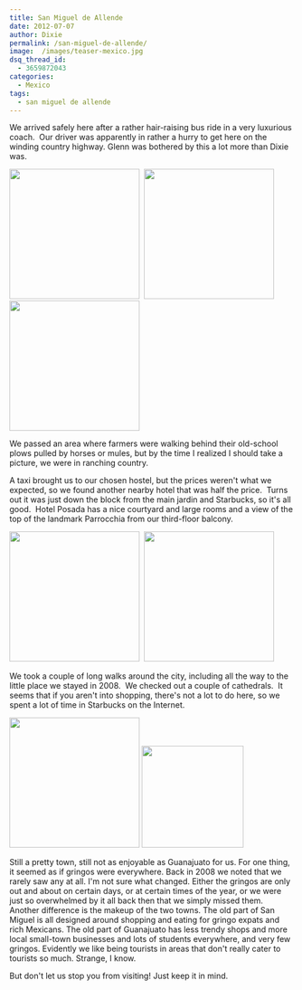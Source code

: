 ```yaml
---
title: San Miguel de Allende
date: 2012-07-07
author: Dixie
permalink: /san-miguel-de-allende/
image:  /images/teaser-mexico.jpg
dsq_thread_id:
  - 3659872043
categories:
  - Mexico
tags:
  - san miguel de allende
---
```

We arrived safely here after a rather hair-raising bus ride in a very luxurious coach.  Our driver was apparently in rather a hurry to get here on the winding country highway. Glenn was bothered by this a lot more than Dixie was.

<img src="http://media.tumblr.com/tumblr_m6ro7cTg9T1qzu24w.jpg" alt="" width="230" />  <img src="http://media.tumblr.com/tumblr_m6rojdhFEt1qzu24w.jpg" alt="" width="230" /><img src="http://media.tumblr.com/tumblr_m6rom6OO8X1qzu24w.jpg" alt="" width="230" />

We passed an area where farmers were walking behind their old-school plows pulled by horses or mules, but by the time I realized I should take a picture, we were in ranching country.

A taxi brought us to our chosen hostel, but the prices weren't what we expected, so we found another nearby hotel that was half the price.  Turns out it was just down the block from the main jardin and Starbucks, so it's all good.  Hotel Posada has a nice courtyard and large rooms and a view of the top of the landmark Parrocchia from our third-floor balcony.

<img src="http://media.tumblr.com/tumblr_m6rp8dq8ZG1qzu24w.jpg" alt="" width="230" />  <img src="http://media.tumblr.com/tumblr_m6rpaxH9Sn1qzu24w.jpg" alt="" width="230" />

We took a couple of long walks around the city, including all the way to the little place we stayed in 2008.  We checked out a couple of cathedrals.  It seems that if you aren't into shopping, there's not a lot to do here, so we spent a lot of time in Starbucks on the Internet.

<img src="http://media.tumblr.com/tumblr_m6rpmwAK611qzu24w.jpg" alt="" width="230" /> <img src="http://media.tumblr.com/tumblr_m6rpx8mxO11qzu24w.jpg" alt="" width="180" />

Still a pretty town, still not as enjoyable as Guanajuato for us. For one thing, it seemed as if gringos were everywhere. Back in 2008 we noted that we rarely saw any at all. I'm not sure what changed. Either the gringos are only out and about on certain days, or at certain times of the year, or we were just so overwhelmed by it all back then that we simply missed them. Another difference is the makeup of the two towns. The old part of San Miguel is all designed around shopping and eating for gringo expats and rich Mexicans. The old part of Guanajuato has less trendy shops and more local small-town businesses and lots of students everywhere, and very few gringos. Evidently we like being tourists in areas that don't really cater to tourists so much. Strange, I know.

But don't let us stop you from visiting! Just keep it in mind.